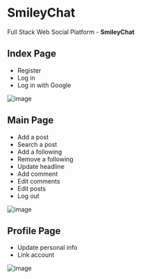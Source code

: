 # SmileyChat
Full Stack Web Social Platform - **SmileyChat**

## Index Page
- Register
- Log in
- Log in with Google 

![image](https://user-images.githubusercontent.com/40222298/206082030-ced66db8-1cb7-4bb3-9c3b-900ff0936494.png)



## Main Page
- Add a post
- Search a post
- Add a following
- Remove a following
- Update headline
- Add comment
- Edit comments
- Edit posts
- Log out

![image](https://user-images.githubusercontent.com/40222298/206082219-4f8cf520-bada-47b6-8ebd-ab051c9fd022.png)


## Profile Page
- Update personal info
- Link account

![image](https://user-images.githubusercontent.com/40222298/206082280-32a6d1b6-2b03-4470-a23a-caeef8b37344.png)
